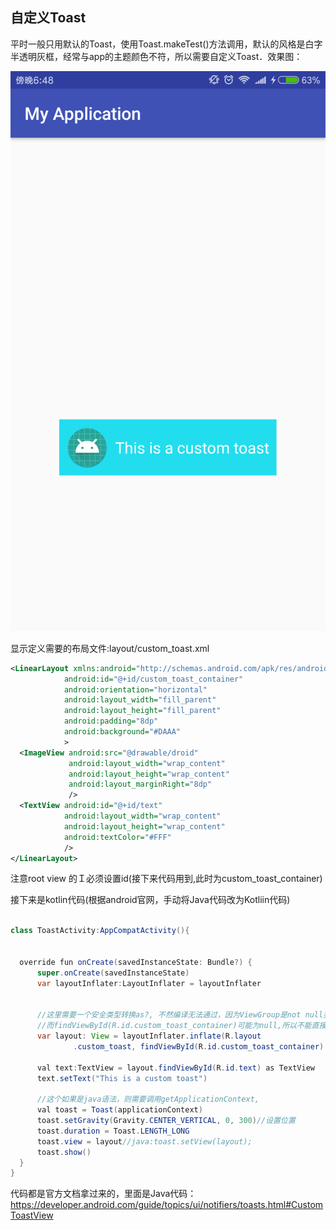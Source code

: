 ## 自定义Toast

平时一般只用默认的Toast，使用Toast.makeTest()方法调用，默认的风格是白字半透明灰框，经常与app的主题颜色不符，所以需要自定义Toast．效果图：

![](https://github.com/whyrookie/android_dev_skills/blob/master/images/toast.jpg)


显示定义需要的布局文件:layout/custom_toast.xml

```xml
<LinearLayout xmlns:android="http://schemas.android.com/apk/res/android"
            android:id="@+id/custom_toast_container"
            android:orientation="horizontal"
            android:layout_width="fill_parent"
            android:layout_height="fill_parent"
            android:padding="8dp"
            android:background="#DAAA"
            >
  <ImageView android:src="@drawable/droid"
             android:layout_width="wrap_content"
             android:layout_height="wrap_content"
             android:layout_marginRight="8dp"
             />
  <TextView android:id="@+id/text"
            android:layout_width="wrap_content"
            android:layout_height="wrap_content"
            android:textColor="#FFF"
            />
</LinearLayout>

```

注意root view 的Ｉ必须设置id(接下来代码用到,此时为custom_toast_container)

接下来是kotlin代码(根据android官网，手动将Java代码改为Kotliin代码)

```Java

class ToastActivity:AppCompatActivity(){


  override fun onCreate(savedInstanceState: Bundle?) {
      super.onCreate(savedInstanceState)
      var layoutInflater:LayoutInflater = layoutInflater


      //这里需要一个安全类型转换as?, 不然编译无法通过，因为ViewGroup是not null类型，
      //而findViewById(R.id.custom_toast_container)可能为null,所以不能直接用as
      var layout: View = layoutInflater.inflate(R.layout
              .custom_toast, findViewById(R.id.custom_toast_container) as? ViewGroup)

      val text:TextView = layout.findViewById(R.id.text) as TextView
      text.setText("This is a custom toast")

      //这个如果是java语法，则需要调用getApplicationContext,
      val toast = Toast(applicationContext)
      toast.setGravity(Gravity.CENTER_VERTICAL, 0, 300)//设置位置
      toast.duration = Toast.LENGTH_LONG
      toast.view = layout//java:toast.setView(layout);
      toast.show()
  }
}

```
代码都是官方文档拿过来的，里面是Java代码：
https://developer.android.com/guide/topics/ui/notifiers/toasts.html#CustomToastView
